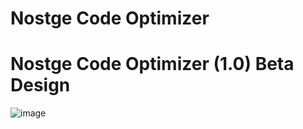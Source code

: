 # Nostge Code Optimizer



# Nostge Code Optimizer (1.0) Beta Design

![image](https://github.com/byeco/Nostge-Code-Optimizer/assets/77041562/f96aa699-f1d8-4ba0-be90-a3eabc7fb979)
